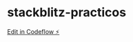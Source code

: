 # stackblitz-practicos

[Edit in Codeflow ⚡️](https://stackblitz.com/~/github.com/Davidjav3384/stackblitz-practicos)